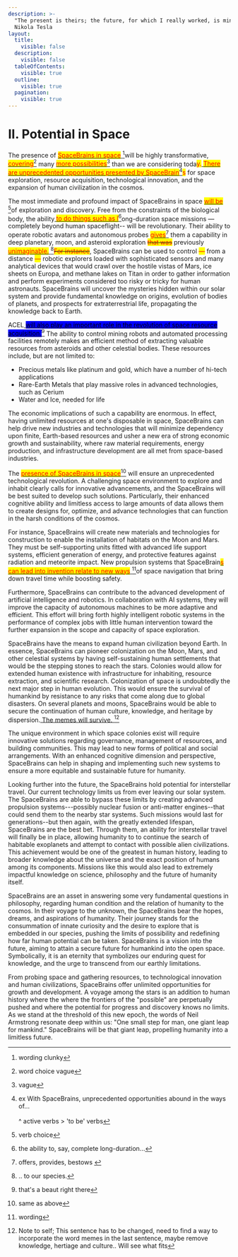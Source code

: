 ```yaml
---
description: >-
  "The present is theirs; the future, for which I really worked, is mine."
  Nikola Tesla
layout:
  title:
    visible: false
  description:
    visible: false
  tableOfContents:
    visible: true
  outline:
    visible: true
  pagination:
    visible: true
---
```


# II. Potential in Space

The presence of [<mark style="color:red;">SpaceBrains in space</mark> ](#user-content-fn-1)[^1]will be highly transformative, [<mark style="color:red;">covering</mark>](#user-content-fn-2)[^2] many [<mark style="color:red;">more possibilities</mark>](#user-content-fn-3)[^3] than we are considering toda<mark style="color:red;">y.</mark>[ <mark style="color:red;">There are unprecedented opportunities presented by SpaceBrain</mark>](#user-content-fn-4)[^4]<mark style="color:red;">s</mark> for space exploration, resource acquisition, technological innovation, and the expansion of human civilization in the cosmos.

The most immediate and profound impact of SpaceBrains in space [<mark style="color:red;">will be</mark> ](#user-content-fn-5)[^5]of exploration and discovery. Free from the constraints of the biological body, the ability[ <mark style="color:red;">to do things such as l</mark>](#user-content-fn-6)[^6]ong-duration space missions — completely beyond human spaceflight-- will be revolutionary. Their ability to operate robotic avatars and autonomous probes [<mark style="color:red;">gives</mark>](#user-content-fn-7)[^7] them a capability in deep planetary, moon, and asteroid exploration ~~<mark style="color:red;">that was</mark>~~ previously [<mark style="color:red;">unimaginable.</mark> ](#user-content-fn-8)[^8]~~<mark style="color:red;">For instance</mark>~~, SpaceBrains can be used to control <mark style="color:red;">—</mark> from a distance <mark style="color:red;">—</mark> robotic explorers loaded with sophisticated sensors and many analytical devices that would crawl over the hostile vistas of Mars, ice sheets on Europa, and methane lakes on Titan in order to gather information and perform experiments considered too risky or tricky for human astronauts. SpaceBrains will uncover the mysteries hidden within our solar system and provide fundamental knowledge on origins, evolution of bodies of planets, and prospects for extraterrestrial life, propagating the knowledge back to Earth.&#x20;

ACEL[ <mark style="background-color:blue;">will also play an important role in the revolution of space resource acquisition.</mark>](#user-content-fn-9)[^9] The ability to control mining robots and automated processing facilities remotely makes an efficient method of extracting valuable resources from asteroids and other celestial bodies. These resources include, but are not limited to:&#x20;

* Precious metals like platinum and gold, which have a number of hi-tech applications
* Rare-Earth Metals that play massive roles in advanced technologies, such as Cerium
* Water and Ice, needed for life

The economic implications of such a capability are enormous. In effect, having unlimited resources at one's disposable in space, SpaceBrains can help drive new industries and technologies that will minimize dependency upon finite, Earth-based  resources and usher a new era of strong economic growth and sustainability, where raw material requirements, energy production, and infrastructure development are all met from space-based industries.&#x20;

The [<mark style="color:red;">presence of SpaceBrains in space</mark>](#user-content-fn-10)[^10] will ensure an unprecedented technological revolution. A challenging space environment to explore and inhabit clearly calls for innovative advancements, and the SpaceBrains will be best suited to develop such solutions. Particularly, their enhanced cognitive ability and limitless access to large amounts of data allows them to create designs for, optimize, and advance technologies that can function in the harsh conditions of the cosmos.&#x20;

For instance, SpaceBrains will create new materials and technologies for construction to enable the installation of habitats on the Moon and Mars. They must be self-supporting units fitted with advanced life support systems, efficient generation of energy, and protective features against radiation and meteorite impact. New propulsion systems that SpaceBrain[<mark style="color:red;">s can lead into invention relate to new ways</mark> ](#user-content-fn-11)[^11]of space navigation that bring down travel time while boosting safety.&#x20;

Furthermore, SpaceBrains can contribute to the advanced development of artificial intelligence and robotics. In collaboration with AI systems, they will improve the capacity of autonomous machines to  be more adaptive and efficient. This effort will bring forth highly intelligent robotic systems in the performance of complex jobs with little human intervention toward the further expansion in the scope and capacity of space exploration.&#x20;

SpaceBrains have the means to expand human civilization beyond Earth. In essence, SpaceBrains can pioneer colonization on the Moon, Mars, and other celestial systems by having self-sustaining human settlements that would be the stepping stones to reach the stars. Colonies would allow for extended human existence with infrastructure for inhabiting, resource extraction, and scientific research. Colonization of space is undoubtedly the next major step in human evolution. This would ensure the survival of humankind by resistance to any risks that come along due to global disasters.  On several planets and moons, SpaceBrains would be able to secure the continuation of human culture, knowledge, and heritage by dispersion.[ The memes will survive.  ](#user-content-fn-12)[^12]

The unique environment in which space colonies exist will require innovative solutions regarding governance, management of resources, and building communities. This may lead to new forms of political and social arrangements. With an enhanced cognitive dimension and perspective, SpaceBrains can help in shaping and implementing such new systems to ensure a more equitable and sustainable future for humanity.&#x20;

Looking further into the future, the SpaceBrains hold potential for interstellar travel. Our current technology limits us from ever leaving our solar system. The SpaceBrains are able to bypass these limits by creating advanced propulsion systems---possibly nuclear fusion or anti-matter engines--that could send them to the nearby star systems. Such missions would last for generations--but then again, with the greatly extended lifespan, SpaceBrains are the best bet. Through them, an ability for interstellar travel will finally be in place, allowing humanity to to continue the search of habitable exoplanets and attempt to contact with possible alien civilizations. This achievement would be one of the greatest in human history, leading to broader knowledge about the universe and the exact position of humans among its components. Missions like this would also lead to extremely impactful knowledge on science, philosophy and the future of humanity itself.&#x20;

SpaceBrains are an asset in answering some very fundamental questions in philosophy, regarding human condition and the relation of humanity to the cosmos. In their voyage to the unknown, the SpaceBrains bear the hopes, dreams, and aspirations of humanity. Their journey stands for the consummation of innate curiosity and the desire to explore that is embedded in our species, pushing the limits of possibility and redefining how far human potential can be taken. SpaceBrains is a vision into the future, aiming to attain a secure future for humankind into the open space. Symbolically, it is an eternity that symbolizes our enduring quest for knowledge, and the urge to transcend from our earthly limitations.&#x20;

From probing space and gathering resources, to technological innovation and human civilizations, SpaceBrains offer unlimited opportunities for growth and development. A voyage among the stars is an addition to human history where the where the frontiers of the "possible" are perpetually pushed and where the potential for progress and discovery knows no limits. As we stand at the threshold of this new epoch, the words of Neil Armstrong resonate deep within us: "One small step for man, one giant leap for mankind." SpaceBrains will be that giant leap, propelling humanity into a limitless future.&#x20;





[^1]: wording clunky

[^2]: word choice vague

[^3]: vague

[^4]: ex With SpaceBrains, unprecedented opportunities abound in the ways of...\
    \
    ^ active verbs > 'to be' verbs

[^5]: verb choice

[^6]: the ability to, say, complete long-duration...

[^7]: offers, provides, bestows&#x20;

[^8]: .. to our species.

[^9]: that's a beaut right there

[^10]: same as above

[^11]: wording

[^12]: Note to self; This sentence has to be changed, need to find a way to incorporate the word memes in the last sentence, maybe remove knowledge, hertiage and culture.. Will see what fits

